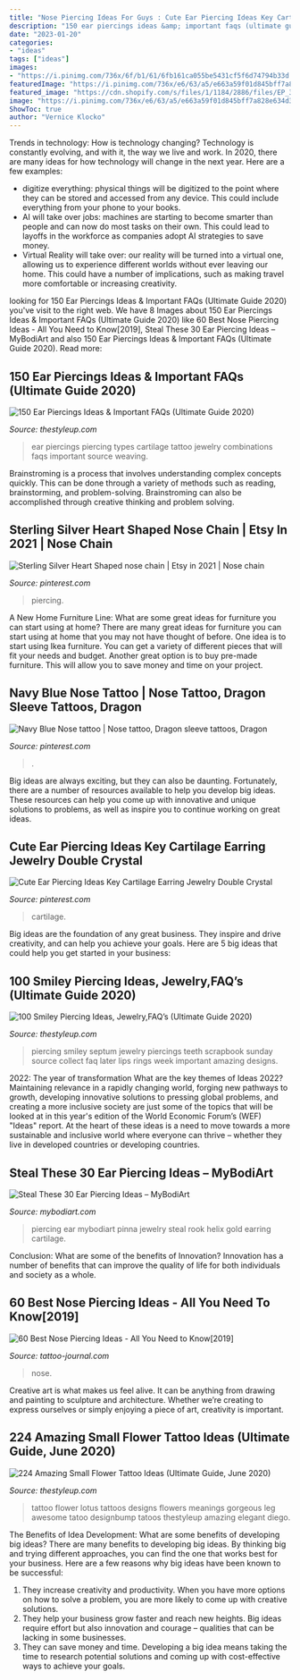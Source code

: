 ```yaml
---
title: "Nose Piercing Ideas For Guys : Cute Ear Piercing Ideas Key Cartilage Earring Jewelry Double Crystal"
description: "150 ear piercings ideas &amp; important faqs (ultimate guide 2020)"
date: "2023-01-20"
categories:
- "ideas"
tags: ["ideas"]
images:
- "https://i.pinimg.com/736x/6f/b1/61/6fb161ca055be5431cf5f6d74794b33d.jpg"
featuredImage: "https://i.pinimg.com/736x/e6/63/a5/e663a59f01d845bff7a828e634d3d355.jpg"
featured_image: "https://cdn.shopify.com/s/files/1/1184/2886/files/EP_3_2048x2048.jpg?v=1498523374"
image: "https://i.pinimg.com/736x/e6/63/a5/e663a59f01d845bff7a828e634d3d355.jpg"
ShowToc: true
author: "Vernice Klocko"
---
```



Trends in technology: How is technology changing?
Technology is constantly evolving, and with it, the way we live and work. In 2020, there are many ideas for how technology will change in the next year. Here are a few examples: 
- digitize everything: physical things will be digitized to the point where they can be stored and accessed from any device. This could include everything from your phone to your books. 
- AI will take over jobs: machines are starting to become smarter than people and can now do most tasks on their own. This could lead to layoffs in the workforce as companies adopt AI strategies to save money. 
- Virtual Reality will take over: our reality will be turned into a virtual one, allowing us to experience different worlds without ever leaving our home. This could have a number of implications, such as making travel more comfortable or increasing creativity.

	

		
looking for 150 Ear Piercings Ideas &amp; Important FAQs (Ultimate Guide 2020) you've visit to the right web. We have 8 Images about 150 Ear Piercings Ideas &amp; Important FAQs (Ultimate Guide 2020) like 60 Best Nose Piercing Ideas - All You Need to Know[2019], Steal These 30 Ear Piercing Ideas – MyBodiArt and also 150 Ear Piercings Ideas &amp; Important FAQs (Ultimate Guide 2020). Read more:
		
    
## 150 Ear Piercings Ideas &amp; Important FAQs (Ultimate Guide 2020)

<img loading=lazy src="https://thestyleup.com/wp-content/uploads/2016/08/ear-piercing9-650x650.jpg" onerror="this.onerror=null;this.src='https://tse2.mm.bing.net/th?id=OIP.5UN_rvMuL1HD0f5jrh4GzgHaHa&amp;pid=15.1';" alt="150 Ear Piercings Ideas &amp; Important FAQs (Ultimate Guide 2020)">

_Source: thestyleup.com_

>ear piercings piercing types cartilage tattoo jewelry combinations faqs important source weaving. 

	

Brainstroming is a process that involves understanding complex concepts quickly. This can be done through a variety of methods such as reading, brainstorming, and problem-solving. Brainstroming can also be accomplished through creative thinking and problem solving.

    
## Sterling Silver Heart Shaped Nose Chain | Etsy In 2021 | Nose Chain

<img loading=lazy src="https://i.pinimg.com/736x/6f/b1/61/6fb161ca055be5431cf5f6d74794b33d.jpg" onerror="this.onerror=null;this.src='https://tse4.mm.bing.net/th?id=OIP.8AKeZCuzxepaobtwF5siygHaJ3&amp;pid=15.1';" alt="Sterling Silver Heart Shaped nose chain | Etsy in 2021 | Nose chain">

_Source: pinterest.com_

>piercing. 

	

A New Home Furniture Line: What are some great ideas for furniture you can start using at home?
There are many great ideas for furniture you can start using at home that you may not have thought of before. One idea is to start using Ikea furniture. You can get a variety of different pieces that will fit your needs and budget. Another great option is to buy pre-made furniture. This will allow you to save money and time on your project.

    
## Navy Blue Nose Tattoo | Nose Tattoo, Dragon Sleeve Tattoos, Dragon

<img loading=lazy src="https://i.pinimg.com/736x/6d/97/ac/6d97ac8c418e7ff318101fcfcab99e8c.jpg" onerror="this.onerror=null;this.src='https://tse4.mm.bing.net/th?id=OIP.nV43loK1EByMVvfwK0smvgHaJ3&amp;pid=15.1';" alt="Navy Blue Nose tattoo | Nose tattoo, Dragon sleeve tattoos, Dragon">

_Source: pinterest.com_

>. 

	

Big ideas are always exciting, but they can also be daunting. Fortunately, there are a number of resources available to help you develop big ideas. These resources can help you come up with innovative and unique solutions to problems, as well as inspire you to continue working on great ideas.

    
## Cute Ear Piercing Ideas Key Cartilage Earring Jewelry Double Crystal

<img loading=lazy src="https://i.pinimg.com/736x/e6/63/a5/e663a59f01d845bff7a828e634d3d355.jpg" onerror="this.onerror=null;this.src='https://tse2.mm.bing.net/th?id=OIP.oZRC4UxXXhaaBt0hYxxn-wHaL2&amp;pid=15.1';" alt="Cute Ear Piercing Ideas Key Cartilage Earring Jewelry Double Crystal">

_Source: pinterest.com_

>cartilage. 

	

Big ideas are the foundation of any great business. They inspire and drive creativity, and can help you achieve your goals. Here are 5 big ideas that could help you get started in your business:

    
## 100 Smiley Piercing Ideas, Jewelry,FAQ’s (Ultimate Guide 2020)

<img loading=lazy src="https://thestyleup.com/wp-content/uploads/2016/07/Smiley-Piercing-designs-21.jpg" onerror="this.onerror=null;this.src='https://tse2.mm.bing.net/th?id=OIP.oOWwl0xeJ55onx2Rw5ZDawHaFj&amp;pid=15.1';" alt="100 Smiley Piercing Ideas, Jewelry,FAQ’s (Ultimate Guide 2020)">

_Source: thestyleup.com_

>piercing smiley septum jewelry piercings teeth scrapbook sunday source collect faq later lips rings week important amazing designs. 

	

2022: The year of transformation
What are the key themes of Ideas 2022? Maintaining relevance in a rapidly changing world, forging new pathways to growth, developing innovative solutions to pressing global problems, and creating a more inclusive society are just some of the topics that will be looked at in this year's edition of the World Economic Forum’s (WEF) "Ideas" report. At the heart of these ideas is a need to move towards a more sustainable and inclusive world where everyone can thrive – whether they live in developed countries or developing countries.

    
## Steal These 30 Ear Piercing Ideas – MyBodiArt

<img loading=lazy src="https://cdn.shopify.com/s/files/1/1184/2886/files/EP_3_2048x2048.jpg?v=1498523374" onerror="this.onerror=null;this.src='https://tse4.mm.bing.net/th?id=OIP.xXdk-SS9exdWNWFaIv_4zQHaL6&amp;pid=15.1';" alt="Steal These 30 Ear Piercing Ideas – MyBodiArt">

_Source: mybodiart.com_

>piercing ear mybodiart pinna jewelry steal rook helix gold earring cartilage. 

	

Conclusion: What are some of the benefits of Innovation?
Innovation has a number of benefits that can improve the quality of life for both individuals and society as a whole.

    
## 60 Best Nose Piercing Ideas - All You Need To Know[2019]

<img loading=lazy src="https://tattoo-journal.com/wp-content/uploads/2017/08/Nose-Piercing-37-e1503506985219-650x650.jpg" onerror="this.onerror=null;this.src='https://tse3.mm.bing.net/th?id=OIP.yV7IgPiw0CzA0_fAhQ4Z3gD6D6&amp;pid=15.1';" alt="60 Best Nose Piercing Ideas - All You Need to Know[2019]">

_Source: tattoo-journal.com_

>nose. 

	

Creative art is what makes us feel alive. It can be anything from drawing and painting to sculpture and architecture. Whether we’re creating to express ourselves or simply enjoying a piece of art, creativity is important.

    
## 224 Amazing Small Flower Tattoo Ideas (Ultimate Guide, June 2020)

<img loading=lazy src="https://thestyleup.com/wp-content/uploads/2015/03/46-flower-tattoo1.jpg" onerror="this.onerror=null;this.src='https://tse3.mm.bing.net/th?id=OIP.pU5GFM_p4MPzYYT5oWTFswHaLH&amp;pid=15.1';" alt="224 Amazing Small Flower Tattoo Ideas (Ultimate Guide, June 2020)">

_Source: thestyleup.com_

>tattoo flower lotus tattoos designs flowers meanings gorgeous leg awesome tatoo designbump tatoos thestyleup amazing elegant diego. 

	

The Benefits of Idea Development: What are some benefits of developing big ideas?
There are many benefits to developing big ideas. By thinking big and trying different approaches, you can find the one that works best for your business. Here are a few reasons why big ideas have been known to be successful: 
1. They increase creativity and productivity. When you have more options on how to solve a problem, you are more likely to come up with creative solutions. 
2. They help your business grow faster and reach new heights. Big ideas require effort but also innovation and courage – qualities that can be lacking in some businesses. 
3. They can save money and time. Developing a big idea means taking the time to research potential solutions and coming up with cost-effective ways to achieve your goals.

